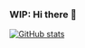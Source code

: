 ### WIP: Hi there 👋

<!--
- 🌱 I’m currently learning ...
- 👯 I’m looking to collaborate on ...
- 🤔 I’m looking for help with ...
-->

[![GitHub stats](https://github-readme-stats.vercel.app/api?username=ksoda)](https://github.com/anuraghazra/github-readme-stats)
